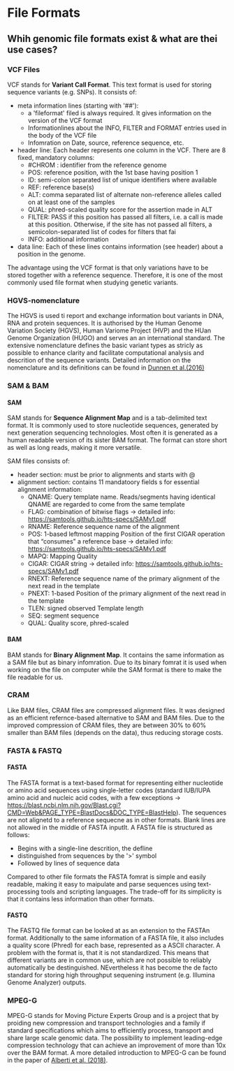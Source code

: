 # File Formats


## Whih genomic file formats exist & what are thei use cases?

### VCF Files

VCF stands for __Variant Call Format__. This text format is used for storing sequence variants (e.g. SNPs).
It consists of:
* meta information lines (starting with '##'): 
  * a 'fileformat' filed is always required. It gives information on the version of the VCF format
  * Informationlines about the INFO, FILTER and FORMAT entries used in the body of the VCF file 
  * Infomration on Date, source, reference sequence, etc.
* header line: Each header represents one column in the VCF. There are 8 fixed, mandatory columns:
  * #CHROM : identifier from the reference genome
  * POS: reference position, with the 1st base having position 1
  * ID: semi-colon separated list of unique identifiers where available
  * REF: reference base(s)
  * ALT: comma separated list of alternate non-reference alleles called on at least one of the samples
  * QUAL: phred-scaled quality score for the assertion made in ALT
  * FILTER: PASS if this position has passed all filters, i.e. a call is made at this position. Otherwise, if the site has not passed all filters, a semicolon-separated list of codes for filters that fai
  * INFO: additional information
* data line: Each of these lines contains information (see header) about a position in the genome.

The advantage using the VCF format is that only variations have to be stored together with a reference sequence. 
Therefore, it is one of the most commonly used file format when studying genetic variants.


### HGVS-nomenclature
The HGVS is used ti report and exchange information  bout variants in DNA, RNA and protein sequences. It is authorised by the Human Genome Variation Society (HGVS), Human Variome Project (HVP) and the HUan Genome Organization (HUGO) and serves an an international standard. The extensive nomenclature defines the basic variant types as stricly as possible to enhance clarity and facilitate computational analysis and descrition of the sequence variants. Detailed information on the nomenclature and its definitions can be found in [Dunnen et al.(2016)](https://onlinelibrary.wiley.com/doi/full/10.1002/humu.22981)


### SAM & BAM
#### SAM
SAM stands for __Sequence Alignment Map__ and is a tab-delimited text format. 
It is commonly used to store nucleotide sequences, generated by next generation sequencing technologies.
Most often it is generated as a human readable version of its sister BAM format.
The format can store short as well as long reads, making it more versatile.

SAM files consists of:
* header section: must be prior to alignments and starts with @
* alignment section: contains 11 mandatoory fields s for
essential alignment information:
  * QNAME: Query template name. Reads/segments having identical QNAME are regarded to come from
the same template
  * FLAG: combination of bitwise flags &#8594; detailed info: https://samtools.github.io/hts-specs/SAMv1.pdf
  * RNAME: Reference sequence name of the alignment
  * POS: 1-based leftmost mapping Position of the first CIGAR operation that “consumes” a reference
base  &#8594; detailed info: https://samtools.github.io/hts-specs/SAMv1.pdf
  * MAPQ: Mapping Quality
  * CIGAR: CIGAR string  &#8594;  detailed info: https://samtools.github.io/hts-specs/SAMv1.pdf
  * RNEXT:  Reference sequence name of the primary alignment of the next read in the template
  * PNEXT:  1-based Position of the primary alignment of the next read in the template
  * TLEN:  signed observed Template length
  * SEQ: segment sequence
  * QUAL: Quality score, phred-scaled
  
 #### BAM
 BAM stands for __Binary Alignment Map__. It contains the same information as a SAM file but as binary infomration.
 Due to its binary fomrat it is used when working on the file on computer while the SAM format is there to make the file readable for us.
 
 
### CRAM

Like BAM files, CRAM files are compressed alignment files. It was designed as an efficient refernce-based alternative to SAM and BAM files. Due to the improved compression of CRAM files, they are between 30% to 60% smaller than BAM files (depends on the data), thus reducing storage costs. 


### FASTA & FASTQ


#### FASTA
 The FASTA format is a text-based format for representing either nucleotide or
amino acid sequences using single-letter codes (standard IUB/IUPA amino acid and nucleic acid codes, with a few exceptions &#8594; https://blast.ncbi.nlm.nih.gov/Blast.cgi?CMD=Web&PAGE_TYPE=BlastDocs&DOC_TYPE=BlastHelp). The sequences are not alignetd to a reference sequecne as in other formats. Blank lines are not allowed in the middle of FASTA inputIt. A FASTA file is structured as follows:
* Begins with a single-line descrition, the defline
 * distinguished from sequences by the '>' symbol
* Followed by lines of sequence data

Compared to other file formats the FASTA fomrat is simple and easily readable, making it easy to maipulate and parse sequences using text-processing tools and scripting languages. The trade-off for its simplicity is that it contains less information than other formats. 

#### FASTQ
The FASTQ file format can be looked at as an extension to the FASTAn format. Additionally to the same information of a FASTA file, it also includes a quality score (Phred) for each base, represented as a ASCII character. A problem with the format is, that it is not standardized. This means that different variants are in common use, which are not possible to reliably automatically be destinguished. NEvertheless it has become the de facto standard for storing high throughput sequening instrument (e.g. Illumina Genome Analyzer) outputs.

### MPEG-G
MPEG-G stands for Moving Picture Experts Group and is a project that by proiding new compression and transport technologies and a family if standard specifications which aims to efficiently process, transport and share large scale genomic data. The possibility to implement leading-edge compression technology that can achieve an improvement of more than 10x over the BAM format. A more detailed introduction to MPEG-G can be found in the paper of [Alberti et al. (2018)](https://www.biorxiv.org/content/10.1101/426353v1).
